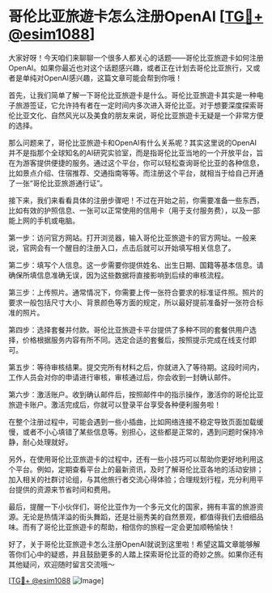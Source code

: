 # 哥伦比亚旅遊卡怎么注册OpenAI [[TG💪+ @esim1088](https://t.me/s/esim1088)]

大家好呀！今天咱们来聊聊一个很多人都关心的话题——哥伦比亚旅遊卡如何注册OpenAI。如果你最近也对这个话题感兴趣，或者正在计划去哥伦比亚旅行，又或者是单纯对OpenAI感兴趣，这篇文章可能会帮到你哦！

首先，让我们简单了解一下哥伦比亚旅遊卡是什么。哥伦比亚旅遊卡其实是一种电子旅游签证，它允许持有者在一定时间内多次进入哥伦比亚。对于想要深度探索哥伦比亚文化、自然风光以及美食的朋友来说，哥伦比亚旅遊卡无疑是一个非常方便的选择。

那么问题来了，哥伦比亚旅遊卡和OpenAI有什么关系呢？其实这里说的OpenAI并不是指那个全球知名的AI研究实验室，而是指哥伦比亚当地的一个开放平台，旨在为游客提供便捷的服务。通过这个平台，你可以轻松查询哥伦比亚的各种信息，比如景点介绍、住宿推荐、交通指南等等。而注册这个平台，就相当于给自己开通了一张“哥伦比亚旅游通行证”。

接下来，我们来看看具体的注册步骤吧！不过在开始之前，你需要准备一些东西，比如有效的护照信息、一张可以正常使用的信用卡（用于支付服务费），以及一部能上网的手机或电脑。

第一步：访问官方网站。打开浏览器，输入哥伦比亚旅遊卡的官方网址。一般来说，官网会有一个醒目的注册入口，点击后就可以开始填写相关信息了。

第二步：填写个人信息。这一步需要你提供姓名、出生日期、国籍等基本信息。请确保所填信息准确无误，因为这些数据将直接影响到后续的审核流程。

第三步：上传照片。通常情况下，你需要上传一张符合要求的标准证件照。照片的要求一般包括尺寸大小、背景颜色等方面的规定，所以最好提前准备好一张符合标准的照片。

第四步：选择套餐并付款。哥伦比亚旅遊卡平台提供了多种不同的套餐供用户选择，价格根据服务内容有所不同。选定合适的套餐后，按照提示完成在线支付即可。

第五步：等待审核结果。提交完所有材料之后，你就进入了等待期。这段时间内，工作人员会对你的申请进行审核，审核通过后，你会收到一封确认邮件。

第六步：激活账户。收到确认邮件后，按照邮件中的指示操作，激活你的哥伦比亚旅遊卡账户。激活完成后，你就可以登录平台享受各种便利服务啦！

在整个注册过程中，可能会遇到一些小插曲，比如网络连接不稳定导致页面加载缓慢，或者不小心填错了某些信息等。别担心，这些都是正常的，遇到问题时保持冷静，耐心处理就好。

另外，在使用哥伦比亚旅遊卡的过程中，还有一些小技巧可以帮助你更好地利用这个平台。例如，定期查看平台上的最新资讯，及时了解哥伦比亚各地的活动安排；加入相关的社群讨论组，与其他旅行者交流心得体验；合理规划行程，充分利用平台提供的资源来节省时间和费用。

最后，提醒一下小伙伴们，哥伦比亚作为一个多元文化的国家，拥有丰富的旅游资源。无论是热情洋溢的街头舞蹈，还是壮丽秀美的自然景观，都值得我们去细细品味。而有了哥伦比亚旅遊卡的帮助，相信你的旅程一定会更加顺畅愉快！

好了，关于哥伦比亚旅遊卡怎么注册OpenAI就说到这里啦！希望这篇文章能够解答你们心中的疑惑，并且鼓励更多的人踏上探索哥伦比亚的奇妙之旅。如果你还有其他疑问，欢迎随时留言交流哦～

[[TG💪+ @esim1088](https://t.me/s/esim1088) ![Image](https://i.postimg.cc/4NQfJmqS/Snipaste-2025-05-13-00-14-12.png)]